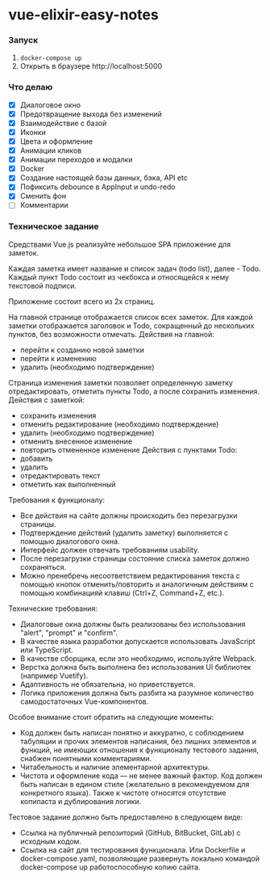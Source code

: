 # vue-elixir-easy-notes

### Запуск

  1. `docker-compose up`
  2. Открыть в браузере http://localhost:5000

### Что делаю

- [x] Диалоговое окно
- [x] Предотвращение выхода без изменений
- [x] Взаимодействие с базой
- [x] Иконки
- [x] Цвета и оформление
- [x] Анимации кликов
- [x] Анимации переходов и модалки
- [x] Docker
- [x] Создание настоящей базы данных, бэка, API etc
- [x] Пофиксить debounce в AppInput и undo-redo
- [x] Сменить фон
- [ ] Комментарии

### Техническое задание
Средствами Vue.js реализуйте небольшое SPA приложение для заметок.

Каждая заметка имеет название и список задач (todo list), далее - Todo.
Каждый пункт Todo состоит из чекбокса и относящейся к нему текстовой подписи.

Приложение состоит всего из 2х страниц.

На главной странице отображается список всех заметок.
Для каждой заметки отображается заголовок и Todo, сокращенный до нескольких пунктов, без возможности отмечать.
Действия на главной:
- перейти к созданию новой заметки
- перейти к изменению
- удалить (необходимо подтверждение)

Страница изменения заметки позволяет определенную заметку отредактировать, отметить пункты Todo, а после сохранить изменения.
Действия с заметкой:
- сохранить изменения
- отменить редактирование (необходимо подтверждение)
- удалить (необходимо подтверждение)
- отменить внесенное изменение
- повторить отмененное изменение
Действия с пунктами Todo:
- добавить
- удалить
- отредактировать текст
- отметить как выполненный

Требования к функционалу:
- Все действия на сайте должны происходить без перезагрузки страницы.
- Подтверждение действий (удалить заметку) выполняется с помощью диалогового окна.
- Интерфейс должен отвечать требованиям usability.
- После перезагрузки страницы состояние списка заметок должно сохраняться.
- Можно пренебречь несоответствием редактирования текста с помощью кнопок отменить/повторить и аналогичным действиям с помощью комбинацияй клавиш (Ctrl+Z, Command+Z, etc.).

Технические требования:
- Диалоговые окна должны быть реализованы без использования "alert", "prompt" и "confirm".
- В качестве языка разработки допускается использовать JavaScript или TypeScript.
- В качестве сборщика, если это необходимо, используйте Webpack.
- Верстка должна быть выполнена без использования UI библиотек (например Vuetify).
- Адаптивность не обязательна, но приветствуется.
- Логика приложения должна быть разбита на разумное количество самодостаточных Vue-компонентов.

Особое внимание стоит обратить на следующие моменты:
- Код должен быть написан понятно и аккуратно, с соблюдением табуляции и прочих элементов написания, без лишних элементов и функций, не имеющих отношения к функционалу тестового задания, снабжен понятными комментариями.
- Читабельность и наличие элементарной архитектуры.
- Чистота и оформление кода — не менее важный фактор. Код должен быть написан в едином стиле (желательно в рекомендуемом для конкретного языка). Также к чистоте относятся отсутствие копипаста и дублирования логики.

Тестовое задание должно быть предоставлено в следующем виде:
- Ссылка на публичный репозиторий (GitHub, BitBucket, GitLab) с исходным кодом.
- Ссылка на сайт для тестирования функционала. Или Dockerfile и docker-compose.yaml, позволяющие развернуть локально командой docker-compose up работоспособную копию сайта.
